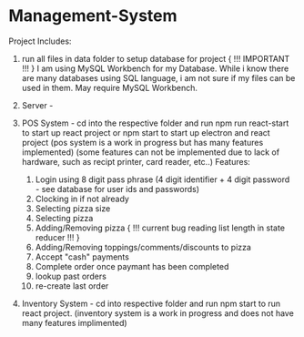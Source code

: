 # Management-System
Project Includes:

1. run all files in data folder to setup database for project
  { !!! IMPORTANT !!! }
  I am using MySQL Workbench for my Database. 
  While i know there are many databases using SQL language, i am not sure if my files can be used in them.
  May require MySQL Workbench.


2. Server -

3. POS System - 
  cd into the respective folder 
  and run npm run react-start to start up react project
  or npm start to start up electron and react project
  (pos system is a work in progress but has many features implemented)
  (some features can not be implemented due to lack of hardware, such as recipt printer, card reader, etc..)
  Features:
    1.  Login using 8 digit pass phrase (4 digit identifier + 4 digit password - see database for user ids and passwords)
    2.  Clocking in if not already
    3.  Selecting pizza size
    4.  Selecting pizza
    5.  Adding/Removing pizza { !!! current bug reading list length in state reducer !!! }
    6.  Adding/Removing toppings/comments/discounts to pizza
    7.  Accept "cash" payments
    8.  Complete order once paymant has been completed
    9.  lookup past orders
    10. re-create last order

4. Inventory System - cd into respective folder and run npm start to run react project.
  (inventory system is a work in progress and does not have many features implimented)

 




 

